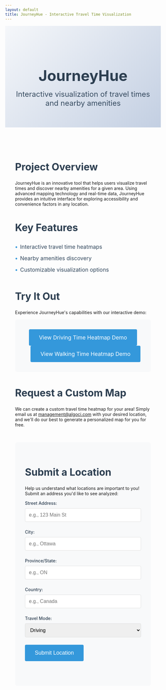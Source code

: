 ```yaml
---
layout: default
title: JourneyHue - Interactive Travel Time Visualization
---
```


<!-- Google tag (gtag.js) -->
<script async src="https://www.googletagmanager.com/gtag/js?id=G-409TJVF0YX"></script>
<script>
  window.dataLayer = window.dataLayer || [];
  function gtag(){dataLayer.push(arguments);}
  gtag('js', new Date());
  gtag('config', 'G-409TJVF0YX');
</script>

<div class="project-header">
  <h1>JourneyHue</h1>
  <p class="lead">Interactive visualization of travel times and nearby amenities</p>
</div>

<div class="project-content">
  <section class="project-overview">
    <h2>Project Overview</h2>
    <p>JourneyHue is an innovative tool that helps users visualize travel times and discover nearby amenities for a given area. Using advanced mapping technology and real-time data, JourneyHue provides an intuitive interface for exploring accessibility and convenience factors in any location.</p>
  </section>

  <section class="features">
    <h2>Key Features</h2>
    <ul>
      <li>Interactive travel time heatmaps</li>
      <li>Nearby amenities discovery</li>
      <li>Customizable visualization options</li>
    </ul>
  </section>

  <section class="demo">
    <h2>Try It Out</h2>
    <p>Experience JourneyHue's capabilities with our interactive demo:</p>
    <div class="demo-container">
      <a href="/maps/travel_time_heatmap_driving_Wellington_St_Ottawa_ON_K1A_0A9.html" class="demo-link">
        View Driving Time Heatmap Demo
      </a>
      <a href="/maps/travel_time_heatmap_walking_Wellington_St_Ottawa_ON_K1A_0A9.html" class="demo-link" style="margin-left: 1rem;">
        View Walking Time Heatmap Demo
      </a>
    </div>
  </section>

  <section class="custom-request">
    <h2>Request a Custom Map</h2>
    <p> We can create a custom travel time heatmap for your area! Simply email us at <a href="mailto:management@algoci.com">management@algoci.com</a> with your desired location, and we'll do our best to generate a personalized map for you for free.</p>
  </section>

  <section class="location-submission">
    <h2>Submit a Location</h2>
    <p>Help us understand what locations are important to you! Submit an address you'd like to see analyzed:</p>
    <form id="locationForm" class="submission-form">
      <div class="form-group">
        <label for="streetAddress">Street Address:</label>
        <input type="text" id="streetAddress" name="streetAddress" required placeholder="e.g., 123 Main St">
      </div>
      <div class="form-group">
        <label for="city">City:</label>
        <input type="text" id="city" name="city" required placeholder="e.g., Ottawa">
      </div>
      <div class="form-group">
        <label for="province">Province/State:</label>
        <input type="text" id="province" name="province" required placeholder="e.g., ON">
      </div>
      <div class="form-group">
        <label for="country">Country:</label>
        <input type="text" id="country" name="country" required placeholder="e.g., Canada">
      </div>
      <div class="form-group">
        <label for="mode">Travel Mode:</label>
        <select id="mode" name="mode" required>
          <option value="driving">Driving</option>
          <option value="walking">Walking</option>
        </select>
      </div>
      <button type="submit" class="submit-button">Submit Location</button>
    </form>
    <div id="submissionStatus" class="submission-status"></div>
  </section>
</div>

<style>
.project-header {
  text-align: center;
  padding: 4rem 2rem;
  background: linear-gradient(135deg, #f5f7fa 0%, #c3cfe2 100%);
  margin-bottom: 2rem;
}

.project-header h1 {
  font-size: 3rem;
  color: #2c3e50;
  margin-bottom: 1rem;
}

.lead {
  font-size: 1.5rem;
  color: #34495e;
  max-width: 800px;
  margin: 0 auto;
}

.project-content {
  max-width: 1000px;
  margin: 0 auto;
  padding: 2rem;
}

.project-overview, .features, .demo {
  margin-bottom: 3rem;
}

h2 {
  color: #2c3e50;
  margin-bottom: 1.5rem;
  font-size: 2rem;
}

.features ul {
  list-style-type: none;
  padding: 0;
}

.features li {
  padding: 0.5rem 0;
  color: #34495e;
  font-size: 1.1rem;
}

.features li:before {
  content: "•";
  color: #3498db;
  font-weight: bold;
  margin-right: 0.5rem;
}

.demo-container {
  background: #f8f9fa;
  padding: 2rem;
  border-radius: 8px;
  text-align: center;
}

.demo-link {
  display: inline-block;
  padding: 1rem 2rem;
  background-color: #3498db;
  color: white;
  text-decoration: none;
  border-radius: 4px;
  font-size: 1.1rem;
  transition: background-color 0.3s ease;
}

.demo-link:hover {
  background-color: #2980b9;
}

.coming-soon {
  color: #7f8c8d;
  font-style: italic;
}

@media (max-width: 768px) {
  .project-header h1 {
    font-size: 2.5rem;
  }
  
  .lead {
    font-size: 1.2rem;
  }
  
  .project-content {
    padding: 1rem;
  }
}

.location-submission {
  margin-top: 3rem;
  padding: 2rem;
  background: #f8f9fa;
  border-radius: 8px;
}

.submission-form {
  max-width: 600px;
  margin: 0 auto;
}

.form-group {
  margin-bottom: 1.5rem;
}

.form-group label {
  display: block;
  margin-bottom: 0.5rem;
  color: #2c3e50;
  font-weight: 500;
}

.form-group input,
.form-group select {
  width: 100%;
  padding: 0.75rem;
  border: 1px solid #ddd;
  border-radius: 4px;
  font-size: 1rem;
}

.submit-button {
  background-color: #3498db;
  color: white;
  padding: 1rem 2rem;
  border: none;
  border-radius: 4px;
  font-size: 1.1rem;
  cursor: pointer;
  transition: background-color 0.3s ease;
}

.submit-button:hover {
  background-color: #2980b9;
}

.submission-status {
  margin-top: 1rem;
  padding: 1rem;
  border-radius: 4px;
  text-align: center;
}

.submission-status.success {
  background-color: #d4edda;
  color: #155724;
}

.submission-status.error {
  background-color: #f8d7da;
  color: #721c24;
}
</style>

<script>
// Firebase configuration
const firebaseConfig = {
  apiKey: "AIzaSyAM6U2dy7EKF0ey1TO_YV_WmLZ7YbRUdO4",
  authDomain: "journeyhue.firebaseapp.com",
  projectId: "journeyhue",
  storageBucket: "journeyhue.firebasestorage.app",
  messagingSenderId: "551447445192",
  appId: "1:551447445192:web:31a99fc5bc3914be5a6ffd",
  measurementId: "G-PXY3M7PTNB"
};
// Initialize Firebase
firebase.initializeApp(firebaseConfig);
const db = firebase.firestore();

// Track map page access
function trackMapAccess() {
  const currentPath = window.location.pathname;
  if (currentPath.includes('/maps/')) {
    const mapType = currentPath.includes('driving') ? 'driving' : 'walking';
    // Extract the full address from the URL
    const urlParts = currentPath.split('/').pop().replace('.html', '').split('_');
    const address = urlParts.slice(3).join(' '); // Get everything after the first 3 parts
    const filename = currentPath.split('/').pop(); // Get the HTML filename
    
    gtag('event', 'map_access', {
      'event_category': 'maps',
      'event_label': `${mapType}_${address}`,
      'filename': filename,
      'value': 1
    });
    
    // Track map load time
    window.addEventListener('load', function() {
      const loadTime = performance.now();
      gtag('event', 'map_load_time', {
        'event_category': 'performance',
        'event_label': `${mapType}_${address}`,
        'filename': filename,
        'value': Math.round(loadTime)
      });
    });

    // Track map interactions
    if (typeof map !== 'undefined') {
      // Track panning
      map.on('moveend', function() {
        gtag('event', 'map_pan', {
          'event_category': 'map_interaction',
          'event_label': `${mapType}_${address}`,
          'center': map.getCenter().toString(),
          'zoom': map.getZoom()
        });
      });

      // Track zooming
      map.on('zoomend', function() {
        gtag('event', 'map_zoom', {
          'event_category': 'map_interaction',
          'event_label': `${mapType}_${address}`,
          'zoom_level': map.getZoom()
        });
      });

      // Track layer toggles
      document.querySelectorAll('.layer-toggle').forEach(toggle => {
        toggle.addEventListener('change', function() {
          gtag('event', 'layer_toggle', {
            'event_category': 'map_interaction',
            'event_label': `${mapType}_${address}`,
            'layer_name': this.name,
            'layer_state': this.checked ? 'on' : 'off'
          });
        });
      });

      // Track marker clicks
      map.on('click', function(e) {
        const features = map.queryRenderedFeatures(e.point);
        if (features.length > 0) {
          gtag('event', 'marker_click', {
            'event_category': 'map_interaction',
            'event_label': `${mapType}_${address}`,
            'feature_type': features[0].layer.id,
            'coordinates': e.lngLat.toString()
          });
        }
      });

      // Track heatmap opacity changes
      const opacitySlider = document.querySelector('input[type="range"]');
      if (opacitySlider) {
        opacitySlider.addEventListener('change', function() {
          gtag('event', 'heatmap_opacity_change', {
            'event_category': 'map_interaction',
            'event_label': `${mapType}_${address}`,
            'opacity_value': this.value
          });
        });
      }
    }
  }
}

// Call the tracking function when the page loads
trackMapAccess();

// Track time spent on page
let startTime = Date.now();
window.addEventListener('beforeunload', function() {
  const timeSpent = Math.round((Date.now() - startTime) / 1000);
  gtag('event', 'time_spent', {
    'event_category': 'engagement',
    'event_label': 'page_duration',
    'value': timeSpent
  });
});

// Track scroll depth
let maxScroll = 0;
window.addEventListener('scroll', function() {
  const scrollPercent = Math.round((window.scrollY + window.innerHeight) / document.documentElement.scrollHeight * 100);
  if (scrollPercent > maxScroll) {
    maxScroll = scrollPercent;
    if (maxScroll % 25 === 0) { // Track at 25%, 50%, 75%, 100%
      gtag('event', 'scroll_depth', {
        'event_category': 'engagement',
        'event_label': `${maxScroll}%`,
        'value': maxScroll
      });
    }
  }
});

// Track email link clicks
document.querySelector('a[href^="mailto:"]').addEventListener('click', function() {
  gtag('event', 'email_click', {
    'event_category': 'contact',
    'event_label': 'custom_map_request'
  });
});

// Track section visibility using Intersection Observer
const sections = document.querySelectorAll('section');
const observer = new IntersectionObserver((entries) => {
  entries.forEach(entry => {
    if (entry.isIntersecting) {
      gtag('event', 'section_view', {
        'event_category': 'content',
        'event_label': entry.target.className
      });
    }
  });
}, { threshold: 0.5 });

sections.forEach(section => observer.observe(section));

// Track feature list interactions
document.querySelectorAll('.features li').forEach((feature, index) => {
  feature.addEventListener('click', function() {
    gtag('event', 'feature_click', {
      'event_category': 'features',
      'event_label': this.textContent.trim(),
      'value': index + 1
    });
  });
});

document.getElementById('locationForm').addEventListener('submit', async function(e) {
  e.preventDefault();
  
  const streetAddress = document.getElementById('streetAddress').value;
  const city = document.getElementById('city').value;
  const province = document.getElementById('province').value;
  const country = document.getElementById('country').value;
  const mode = document.getElementById('mode').value;

  // Track form submission
  console.log('Tracking form submission:', mode);
  gtag('event', 'location_submission', {
    'event_category': 'form',
    'event_label': mode,
    'value': 1
  });

  const fullAddress = `${streetAddress}, ${city}, ${province}, ${country}`;
  const subject = 'New Location Submission for JourneyHue';
  const body = `New location submission details:\n\nFull Address: ${fullAddress}\nTravel Mode: ${mode}`;
  
  try {
    // Store in Firestore
    await db.collection('location_submissions').add({
      streetAddress,
      city,
      province,
      country,
      mode,
      fullAddress,
      timestamp: firebase.firestore.FieldValue.serverTimestamp()
    });

    const mailtoLink = `mailto:management@algoci.com?subject=${encodeURIComponent(subject)}&body=${encodeURIComponent(body)}`;
    window.location.href = mailtoLink;
    
    const statusDiv = document.getElementById('submissionStatus');
    statusDiv.textContent = 'Location submitted successfully! Opening email client...';
    statusDiv.className = 'submission-status success';
    document.getElementById('locationForm').reset();
  } catch (error) {
    console.error('Error storing location:', error);
    const statusDiv = document.getElementById('submissionStatus');
    statusDiv.textContent = 'Error submitting location. Please try again.';
    statusDiv.className = 'submission-status error';
  }
});

// Track demo link clicks
document.querySelectorAll('.demo-link').forEach(link => {
  link.addEventListener('click', function(e) {
    const mode = this.textContent.includes('Driving') ? 'driving' : 'walking';
    console.log('Tracking demo click:', mode);
    gtag('event', 'demo_click', {
      'event_category': 'demo',
      'event_label': mode,
      'value': 1
    });
  });
});

// Verify GA is loaded
console.log('Google Analytics loaded:', typeof gtag !== 'undefined');
</script>

<!-- Add Firebase SDK -->
<script src="https://www.gstatic.com/firebasejs/10.8.0/firebase-app-compat.js"></script>
<script src="https://www.gstatic.com/firebasejs/10.8.0/firebase-firestore-compat.js"></script> 